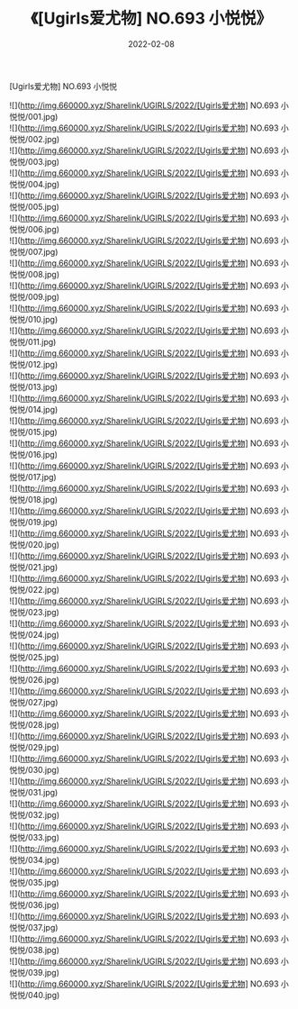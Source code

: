 ﻿---
layout: post
title:  《[Ugirls爱尤物] NO.693 小悦悦》
date:   2022-02-08
img: http://img.660000.xyz/Sharelink/UGIRLS/2022/[Ugirls爱尤物] NO.693 小悦悦/000.jpg
categories: [美女, 清纯, 唯美]
---

[Ugirls爱尤物] NO.693 小悦悦

 ![](http://img.660000.xyz/Sharelink/UGIRLS/2022/[Ugirls爱尤物] NO.693 小悦悦/001.jpg) <br>![](http://img.660000.xyz/Sharelink/UGIRLS/2022/[Ugirls爱尤物] NO.693 小悦悦/002.jpg) <br>![](http://img.660000.xyz/Sharelink/UGIRLS/2022/[Ugirls爱尤物] NO.693 小悦悦/003.jpg) <br>![](http://img.660000.xyz/Sharelink/UGIRLS/2022/[Ugirls爱尤物] NO.693 小悦悦/004.jpg) <br>![](http://img.660000.xyz/Sharelink/UGIRLS/2022/[Ugirls爱尤物] NO.693 小悦悦/005.jpg) <br>![](http://img.660000.xyz/Sharelink/UGIRLS/2022/[Ugirls爱尤物] NO.693 小悦悦/006.jpg) <br>![](http://img.660000.xyz/Sharelink/UGIRLS/2022/[Ugirls爱尤物] NO.693 小悦悦/007.jpg) <br>![](http://img.660000.xyz/Sharelink/UGIRLS/2022/[Ugirls爱尤物] NO.693 小悦悦/008.jpg) <br>![](http://img.660000.xyz/Sharelink/UGIRLS/2022/[Ugirls爱尤物] NO.693 小悦悦/009.jpg) <br>![](http://img.660000.xyz/Sharelink/UGIRLS/2022/[Ugirls爱尤物] NO.693 小悦悦/010.jpg) <br>![](http://img.660000.xyz/Sharelink/UGIRLS/2022/[Ugirls爱尤物] NO.693 小悦悦/011.jpg) <br>![](http://img.660000.xyz/Sharelink/UGIRLS/2022/[Ugirls爱尤物] NO.693 小悦悦/012.jpg) <br>![](http://img.660000.xyz/Sharelink/UGIRLS/2022/[Ugirls爱尤物] NO.693 小悦悦/013.jpg) <br>![](http://img.660000.xyz/Sharelink/UGIRLS/2022/[Ugirls爱尤物] NO.693 小悦悦/014.jpg) <br>![](http://img.660000.xyz/Sharelink/UGIRLS/2022/[Ugirls爱尤物] NO.693 小悦悦/015.jpg) <br>![](http://img.660000.xyz/Sharelink/UGIRLS/2022/[Ugirls爱尤物] NO.693 小悦悦/016.jpg) <br>![](http://img.660000.xyz/Sharelink/UGIRLS/2022/[Ugirls爱尤物] NO.693 小悦悦/017.jpg) <br>![](http://img.660000.xyz/Sharelink/UGIRLS/2022/[Ugirls爱尤物] NO.693 小悦悦/018.jpg) <br>![](http://img.660000.xyz/Sharelink/UGIRLS/2022/[Ugirls爱尤物] NO.693 小悦悦/019.jpg) <br>![](http://img.660000.xyz/Sharelink/UGIRLS/2022/[Ugirls爱尤物] NO.693 小悦悦/020.jpg) <br>![](http://img.660000.xyz/Sharelink/UGIRLS/2022/[Ugirls爱尤物] NO.693 小悦悦/021.jpg) <br>![](http://img.660000.xyz/Sharelink/UGIRLS/2022/[Ugirls爱尤物] NO.693 小悦悦/022.jpg) <br>![](http://img.660000.xyz/Sharelink/UGIRLS/2022/[Ugirls爱尤物] NO.693 小悦悦/023.jpg) <br>![](http://img.660000.xyz/Sharelink/UGIRLS/2022/[Ugirls爱尤物] NO.693 小悦悦/024.jpg) <br>![](http://img.660000.xyz/Sharelink/UGIRLS/2022/[Ugirls爱尤物] NO.693 小悦悦/025.jpg) <br>![](http://img.660000.xyz/Sharelink/UGIRLS/2022/[Ugirls爱尤物] NO.693 小悦悦/026.jpg) <br>![](http://img.660000.xyz/Sharelink/UGIRLS/2022/[Ugirls爱尤物] NO.693 小悦悦/027.jpg) <br>![](http://img.660000.xyz/Sharelink/UGIRLS/2022/[Ugirls爱尤物] NO.693 小悦悦/028.jpg) <br>![](http://img.660000.xyz/Sharelink/UGIRLS/2022/[Ugirls爱尤物] NO.693 小悦悦/029.jpg) <br>![](http://img.660000.xyz/Sharelink/UGIRLS/2022/[Ugirls爱尤物] NO.693 小悦悦/030.jpg) <br>![](http://img.660000.xyz/Sharelink/UGIRLS/2022/[Ugirls爱尤物] NO.693 小悦悦/031.jpg) <br>![](http://img.660000.xyz/Sharelink/UGIRLS/2022/[Ugirls爱尤物] NO.693 小悦悦/032.jpg) <br>![](http://img.660000.xyz/Sharelink/UGIRLS/2022/[Ugirls爱尤物] NO.693 小悦悦/033.jpg) <br>![](http://img.660000.xyz/Sharelink/UGIRLS/2022/[Ugirls爱尤物] NO.693 小悦悦/034.jpg) <br>![](http://img.660000.xyz/Sharelink/UGIRLS/2022/[Ugirls爱尤物] NO.693 小悦悦/035.jpg) <br>![](http://img.660000.xyz/Sharelink/UGIRLS/2022/[Ugirls爱尤物] NO.693 小悦悦/036.jpg) <br>![](http://img.660000.xyz/Sharelink/UGIRLS/2022/[Ugirls爱尤物] NO.693 小悦悦/037.jpg) <br>![](http://img.660000.xyz/Sharelink/UGIRLS/2022/[Ugirls爱尤物] NO.693 小悦悦/038.jpg) <br>![](http://img.660000.xyz/Sharelink/UGIRLS/2022/[Ugirls爱尤物] NO.693 小悦悦/039.jpg) <br>![](http://img.660000.xyz/Sharelink/UGIRLS/2022/[Ugirls爱尤物] NO.693 小悦悦/040.jpg) <br>